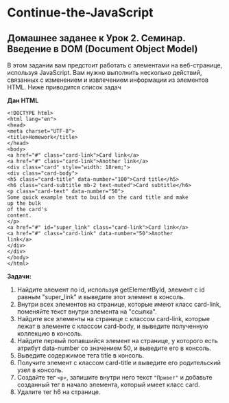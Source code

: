 # **Continue-the-JavaScript**
## **Домашнее заданее к Урок 2. Семинар. Введение в DOM (Document Object Model)**

В этом задании вам предстоит работать с элементами на веб-странице, используя
JavaScript. Вам нужно выполнить несколько действий, связанных с изменением и
извлечением информации из элементов HTML. Ниже приводится список задач

**Дан HTML**
```
<!DOCTYPE html>
<html lang="en">
<head>
<meta charset="UTF-8">
<title>Homework</title>
</head>
<body>
<a href="#" class="card-link">Card link</a>
<a href="#" class="card-link">Another link</a>
<div class="card" style="width: 18rem;">
<div class="card-body">
<h5 class="card-title" data-number="100">Card title</h5>
<h6 class="card-subtitle mb-2 text-muted">Card subtitle</h6>
<p class="card-text" data-number="50">
Some quick example text to build on the card title and make
up the bulk
of the card's
content.
</p>
<a href="#" id="super_link" class="card-link">Card link</a>
<a href="#" class="card-link" data-number="50">Another
link</a>
</div>
</div>
</body>
</html>
```

**Задачи:**
1. Найдите элемент по id, используя getElementById, элемент с id равным
"super_link" и выведите этот элемент в консоль.
2. Внутри всех элементов на странице, которые имеют класс card-link,
поменяйте текст внутри элемента на "ссылка".
3. Найдите все элементы на странице с классом card-link, которые лежат в
элементе с классом card-body, и выведите полученную коллекцию в консоль.
4. Найдите первый попавшийся элемент на странице, у которого есть атрибут
data-number со значением 50, и выведите его в консоль.
5. Выведите содержимое тега title в консоль.
6. Получите элемент с классом card-title и выведите его родительский узел в
консоль.
7. Создайте тег `<p>`, запишите внутри него текст `"Привет"` и добавьте созданный
тег в начало элемента, который имеет класс card.
8. Удалите тег h6 на странице.
